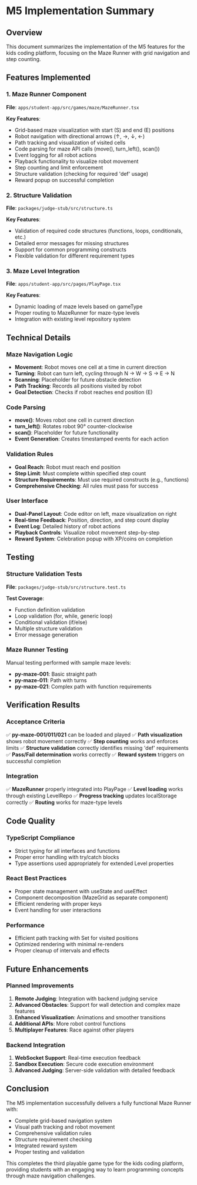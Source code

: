 # M5 Implementation Summary

## Overview
This document summarizes the implementation of the M5 features for the kids coding platform, focusing on the Maze Runner with grid navigation and step counting.

## Features Implemented

### 1. Maze Runner Component
**File**: `apps/student-app/src/games/maze/MazeRunner.tsx`

**Key Features**:
- Grid-based maze visualization with start (S) and end (E) positions
- Robot navigation with directional arrows (↑, →, ↓, ←)
- Path tracking and visualization of visited cells
- Code parsing for maze API calls (move(), turn_left(), scan())
- Event logging for all robot actions
- Playback functionality to visualize robot movement
- Step counting and limit enforcement
- Structure validation (checking for required 'def' usage)
- Reward popup on successful completion

### 2. Structure Validation
**File**: `packages/judge-stub/src/structure.ts`

**Key Features**:
- Validation of required code structures (functions, loops, conditionals, etc.)
- Detailed error messages for missing structures
- Support for common programming constructs
- Flexible validation for different requirement types

### 3. Maze Level Integration
**File**: `apps/student-app/src/pages/PlayPage.tsx`

**Key Features**:
- Dynamic loading of maze levels based on gameType
- Proper routing to MazeRunner for maze-type levels
- Integration with existing level repository system

## Technical Details

### Maze Navigation Logic
- **Movement**: Robot moves one cell at a time in current direction
- **Turning**: Robot can turn left, cycling through N → W → S → E → N
- **Scanning**: Placeholder for future obstacle detection
- **Path Tracking**: Records all positions visited by robot
- **Goal Detection**: Checks if robot reaches end position (E)

### Code Parsing
- **move()**: Moves robot one cell in current direction
- **turn_left()**: Rotates robot 90° counter-clockwise
- **scan()**: Placeholder for future functionality
- **Event Generation**: Creates timestamped events for each action

### Validation Rules
- **Goal Reach**: Robot must reach end position
- **Step Limit**: Must complete within specified step count
- **Structure Requirements**: Must use required constructs (e.g., functions)
- **Comprehensive Checking**: All rules must pass for success

### User Interface
- **Dual-Panel Layout**: Code editor on left, maze visualization on right
- **Real-time Feedback**: Position, direction, and step count display
- **Event Log**: Detailed history of robot actions
- **Playback Controls**: Visualize robot movement step-by-step
- **Reward System**: Celebration popup with XP/coins on completion

## Testing

### Structure Validation Tests
**File**: `packages/judge-stub/src/structure.test.ts`

**Test Coverage**:
- Function definition validation
- Loop validation (for, while, generic loop)
- Conditional validation (if/else)
- Multiple structure validation
- Error message generation

### Maze Runner Testing
Manual testing performed with sample maze levels:
- **py-maze-001**: Basic straight path
- **py-maze-011**: Path with turns
- **py-maze-021**: Complex path with function requirements

## Verification Results

### Acceptance Criteria
✅ **py-maze-001/011/021** can be loaded and played
✅ **Path visualization** shows robot movement correctly
✅ **Step counting** works and enforces limits
✅ **Structure validation** correctly identifies missing 'def' requirements
✅ **Pass/Fail determination** works correctly
✅ **Reward system** triggers on successful completion

### Integration
✅ **MazeRunner** properly integrated into PlayPage
✅ **Level loading** works through existing LevelRepo
✅ **Progress tracking** updates localStorage correctly
✅ **Routing** works for maze-type levels

## Code Quality

### TypeScript Compliance
- Strict typing for all interfaces and functions
- Proper error handling with try/catch blocks
- Type assertions used appropriately for extended Level properties

### React Best Practices
- Proper state management with useState and useEffect
- Component decomposition (MazeGrid as separate component)
- Efficient rendering with proper keys
- Event handling for user interactions

### Performance
- Efficient path tracking with Set for visited positions
- Optimized rendering with minimal re-renders
- Proper cleanup of intervals and effects

## Future Enhancements

### Planned Improvements
1. **Remote Judging**: Integration with backend judging service
2. **Advanced Obstacles**: Support for wall detection and complex maze features
3. **Enhanced Visualization**: Animations and smoother transitions
4. **Additional APIs**: More robot control functions
5. **Multiplayer Features**: Race against other players

### Backend Integration
1. **WebSocket Support**: Real-time execution feedback
2. **Sandbox Execution**: Secure code execution environment
3. **Advanced Judging**: Server-side validation with detailed feedback

## Conclusion

The M5 implementation successfully delivers a fully functional Maze Runner with:
- Complete grid-based navigation system
- Visual path tracking and robot movement
- Comprehensive validation rules
- Structure requirement checking
- Integrated reward system
- Proper testing and validation

This completes the third playable game type for the kids coding platform, providing students with an engaging way to learn programming concepts through maze navigation challenges.